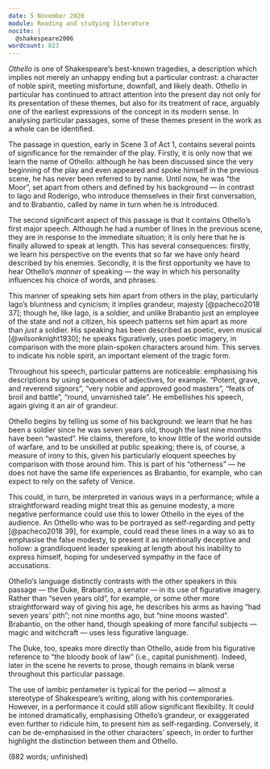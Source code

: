 ```yaml
---
date: 5 November 2020
module: Reading and studying literature
nocite: |
  @shakespeare2006
wordcount: 823
---
```


*Othello* is one of Shakespeare’s best-known tragedies, a description which implies not merely an unhappy ending but a particular contrast: a character of noble spirit, meeting misfortune, downfall, and likely death. Othello in particular has continued to attract attention into the present day not only for its presentation of these themes, but also for its treatment of race, arguably one of the earliest expressions of the concept in its modern sense. In analysing particular passages, some of these themes present in the work as a whole can be identified.

The passage in question, early in Scene 3 of Act 1, contains several points of significance for the remainder of the play. Firstly, it is only now that we learn the name of Othello: although he has been discussed since the very beginning of the play and even appeared and spoke himself in the previous scene, he has never been referred to by name. Until now, he was “the Moor”, set apart from others and defined by his background — in contrast to Iago and Roderigo, who introduce themselves in their first conversation, and to Brabantio, called by name in turn when he is introduced.

The second significant aspect of this passage is that it contains Othello’s first major speech. Although he had a number of lines in the previous scene, they are in response to the immediate situation; it is only here that he is finally allowed to speak at length. This has several consequences: firstly, we learn his perspective on the events that so far we have only heard described by his enemies. Secondly, it is the first opportunity we have to hear Othello’s *manner* of speaking — the way in which his personality influences his choice of words, and phrases.

This manner of speaking sets him apart from others in the play, particularly Iago’s bluntness and cynicism; it implies grandeur, majesty [@pacheco2018 37]; though he, like Iago, is a soldier, and unlike Brabantio just an employee of the state and not a citizen, his speech patterns set him apart as more than *just* a soldier. His speaking has been described as poetic, even musical [@wilsonknight1930]; he speaks figuratively, uses poetic imagery, in comparison with the more plain-spoken characters around him. This serves to indicate his noble spirit, an important element of the tragic form.

Throughout his speech, particular patterns are noticeable: emphasising his descriptions by using sequences of adjectives, for example. “Potent, grave, and reverend signors”, “very noble and approved good masters”, “feats of broil and battle”, “round, unvarnished tale”. He embellishes his speech, again giving it an air of grandeur.

Othello begins by telling us some of his background: we learn that he has been a soldier since he was seven years old, though the last nine months have been “wasted”. He claims, therefore, to know little of the world outside of warfare, and to be unskilled at public speaking; there is, of course, a measure of irony to this, given his particularly eloquent speeches by comparison with those around him. This is part of his “otherness” — he does not have the same life experiences as Brabantio, for example, who can expect to rely on the safety of Venice.

This could, in turn, be interpreted in various ways in a performance; while a straightforward reading might treat this as genuine modesty, a more negative performance could use this to lower Othello in the eyes of the audience. An Othello who was to be portrayed as self-regarding and petty [@pacheco2018 39], for example, could read these lines in a way so as to emphasise the false modesty, to present it as intentionally deceptive and hollow: a grandiloquent leader speaking at length about his inability to express himself, hoping for undeserved sympathy in the face of accusations.

Othello’s language distinctly contrasts with the other speakers in this passage — the Duke, Brabantio, a senator — in its use of figurative imagery. Rather than “seven years old”, for example, or some other more straightforward way of giving his age, he describes his arms as having “had seven years’ pith”; not nine months ago, but “nine moons wasted”. Brabantio, on the other hand, though speaking of more fanciful subjects — magic and witchcraft — uses less figurative language.

The Duke, too, speaks more directly than Othello, aside from his figurative reference to “the bloody book of law” (i.e., capital punishment). Indeed, later in the scene he reverts to prose, though remains in blank verse throughout this particular passage.

The use of iambic pentameter is typical for the period — almost a stereotype of Shakespeare’s writing, along with his contemporaries. However, in a performance it could still allow significant flexibility. It could be intoned dramatically, emphasising Othello’s grandeur, or exaggerated even further to ridicule him, to present him as self-regarding. Conversely, it can be de-emphasised in the other characters’ speech, in order to further highlight the distinction between them and Othello.

(882 words; unfinished)
